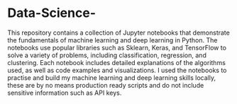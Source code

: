 # Data-Science-
This repository contains a collection of Jupyter notebooks that demonstrate the fundamentals of machine learning and deep learning in Python. The notebooks use popular libraries such as Sklearn, Keras, and TensorFlow to solve a variety of problems, including classification, regression, and clustering. Each notebook includes detailed explanations of the algorithms used, as well as code examples and visualizations.
I used the notebooks to practise and build my machine learning and deep learning skills locally, these are by no means production ready scripts and do not include sensitive information such as API keys.
